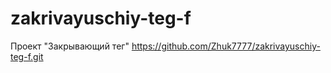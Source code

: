 # zakrivayuschiy-teg-f
Проект "Закрывающий тег" https://github.com/Zhuk7777/zakrivayuschiy-teg-f.git